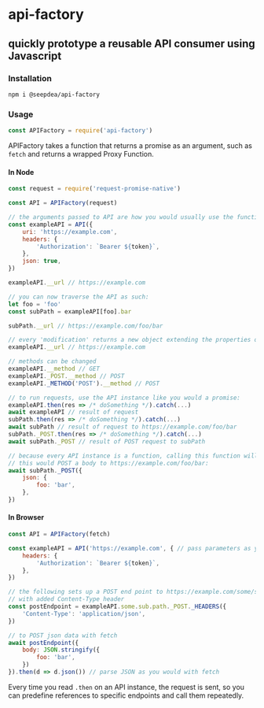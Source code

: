 # api-factory
## quickly prototype a reusable API consumer using Javascript

### Installation
```
npm i @seepdea/api-factory
```

### Usage
```javascript
const APIFactory = require('api-factory')
```
APIFactory takes a function that returns a promise as an argument, such as `fetch` and returns a wrapped Proxy Function.

#### In Node
```javascript
const request = require('request-promise-native')

const API = APIFactory(request)

// the arguments passed to API are how you would usually use the function you supplied to the factory
const exampleAPI = API({
    uri: 'https://example.com',
    headers: {
        'Authorization': `Bearer ${token}`,
    },
    json: true,
})

exampleAPI.__url // https://example.com

// you can now traverse the API as such:
let foo = 'foo'
const subPath = exampleAPI[foo].bar

subPath.__url // https://example.com/foo/bar

// every 'modification' returns a new object extending the properties of the parent
exampleAPI.__url // https://example.com

// methods can be changed
exampleAPI.__method // GET
exampleAPI._POST.__method // POST
exampleAPI._METHOD('POST').__method // POST

// to run requests, use the API instance like you would a promise:
exampleAPI.then(res => /* doSomething */).catch(...)
await exampleAPI // result of request
subPath.then(res => /* doSomething */).catch(...)
await subPath // result of request to https://example.com/foo/bar
subPath._POST.then(res => /* doSomething */).catch(...)
await subPath._POST // result of POST request to subPath

// because every API instance is a function, calling this function will further augment its parameters.
// this would POST a body to https://example.com/foo/bar:
await subPath._POST({
    json: {
        foo: 'bar',
    },
})
```

#### In Browser

```javascript
const API = APIFactory(fetch)

const exampleAPI = API('https://example.com', { // pass parameters as you would to fetch
    headers: {
        'Authorization': `Bearer ${token}`,
    },
})

// the following sets up a POST end point to https://example.com/some/sub/path
// with added Content-Type header
const postEndpoint = exampleAPI.some.sub.path._POST._HEADERS({
    'Content-Type': 'application/json',
})

// to POST json data with fetch
await postEndpoint({
    body: JSON.stringify({
        foo: 'bar',
    })
}).then(d => d.json()) // parse JSON as you would with fetch
```

Every time you read `.then` on an API instance, the request is sent, so you can predefine references to specific endpoints and call them repeatedly.

